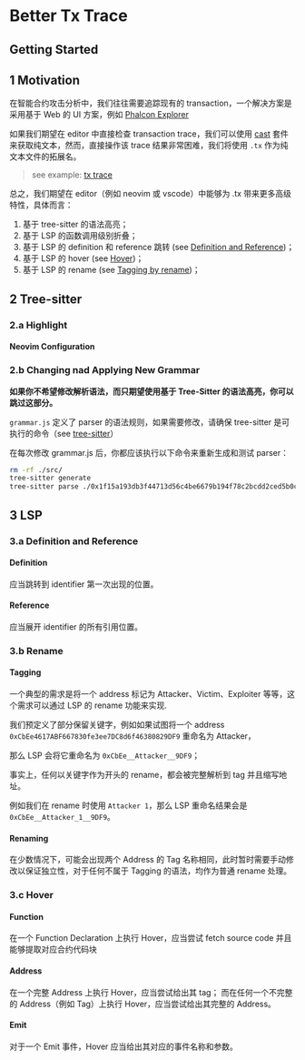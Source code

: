 # Better Tx Trace

## Getting Started

<!-- TODO: Installation -->

## 1 Motivation

在智能合约攻击分析中，我们往往需要追踪现有的 transaction，一个解决方案是采用基于 Web 的 UI 方案，例如 [
Phalcon Explorer](https://blocksec.com/explorer)

如果我们期望在 editor 中直接检查 transaction trace，我们可以使用 [cast](https://getfoundry.sh/cast/reference/cast-run/) 套件来获取纯文本，然而，直接操作该 trace 结果非常困难，我们将使用 `.tx` 作为纯文本文件的拓展名。

> see example: [tx trace](./0x1f15a193db3f44713d56c4be6679b194f78c2bcdd2ced5b0c7495b7406f5e87a.tx)

总之，我们期望在 editor（例如 neovim 或 vscode）中能够为 .tx 带来更多高级特性，具体而言：

1. 基于 tree-sitter 的语法高亮；
2. 基于 LSP 的函数调用级别折叠；
3. 基于 LSP 的 definition 和 reference 跳转 (see [Definition and Reference](3a-definition-and-reference))；
4. 基于 LSP 的 hover (see [Hover](#hover))；
5. 基于 LSP 的 rename (see [Tagging by rename](#tagging))；

## 2 Tree-sitter

### 2.a Highlight

#### Neovim Configuration

<!-- TODO: Neovim 配置 -->

### 2.b Changing nad Applying New Grammar

**如果你不希望修改解析语法，而只期望使用基于 Tree-Sitter 的语法高亮，你可以跳过这部分。**

`grammar.js` 定义了 parser 的语法规则，如果需要修改，请确保 tree-sitter 是可执行的命令（see [tree-sitter](https://tree-sitter.github.io/tree-sitter/)）

在每次修改 grammar.js 后，你都应该执行以下命令来重新生成和测试 parser：

```bash
rm -rf ./src/
tree-sitter generate
tree-sitter parse ./0x1f15a193db3f44713d56c4be6679b194f78c2bcdd2ced5b0c7495b7406f5e87a.tx
```

## 3 LSP

### 3.a Definition and Reference

#### Definition

应当跳转到 identifier 第一次出现的位置。

#### Reference

应当展开 identifier 的所有引用位置。

### 3.b Rename

#### Tagging

一个典型的需求是将一个 address 标记为 Attacker、Victim、Exploiter 等等，这个需求可以通过 LSP 的 rename 功能来实现.

我们预定义了部分保留关键字，例如如果试图将一个 address `0xCbEe4617ABF667830fe3ee7DC8d6f46380829DF9` 重命名为 Attacker，

那么 LSP 会将它重命名为 `0xCbEe__Attacker__9DF9`；

事实上，任何以关键字作为开头的 rename，都会被完整解析到 tag 并且缩写地址。

例如我们在 rename 时使用 `Attacker 1`，那么 LSP 重命名结果会是 `0xCbEe__Attacker_1__9DF9`。

#### Renaming

在少数情况下，可能会出现两个 Address 的 Tag 名称相同，此时暂时需要手动修改以保证独立性，对于任何不属于 Tagging 的语法，均作为普通 rename 处理。

### 3.c Hover

#### Function

在一个 Function Declaration 上执行 Hover，应当尝试 fetch source code 并且能够提取对应合约代码块

#### Address

在一个完整 Address 上执行 Hover，应当尝试给出其 tag；
而在任何一个不完整的 Address（例如 Tag）上执行 Hover，应当尝试给出其完整的 Address。

#### Emit

对于一个 Emit 事件，Hover 应当给出其对应的事件名称和参数。
